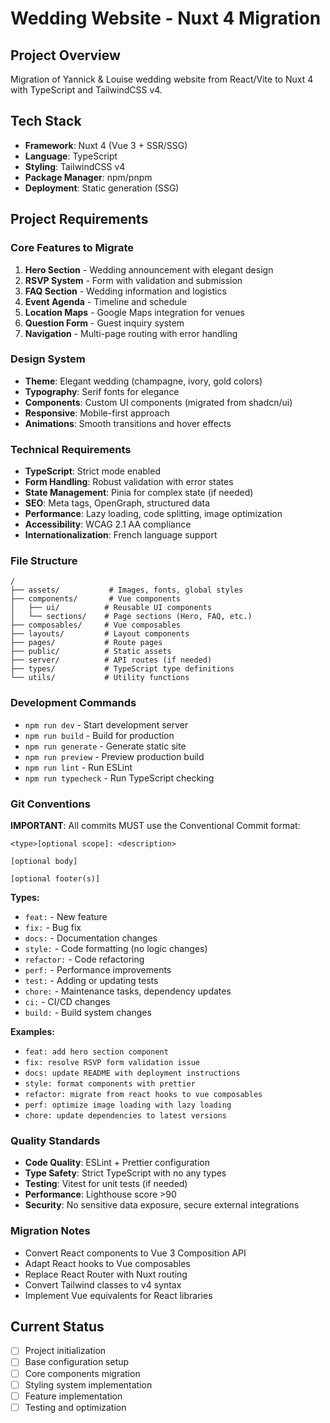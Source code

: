 # Wedding Website - Nuxt 4 Migration

## Project Overview
Migration of Yannick & Louise wedding website from React/Vite to Nuxt 4 with TypeScript and TailwindCSS v4.

## Tech Stack
- **Framework**: Nuxt 4 (Vue 3 + SSR/SSG)
- **Language**: TypeScript
- **Styling**: TailwindCSS v4
- **Package Manager**: npm/pnpm
- **Deployment**: Static generation (SSG)

## Project Requirements

### Core Features to Migrate
1. **Hero Section** - Wedding announcement with elegant design
2. **RSVP System** - Form with validation and submission
3. **FAQ Section** - Wedding information and logistics  
4. **Event Agenda** - Timeline and schedule
5. **Location Maps** - Google Maps integration for venues
6. **Question Form** - Guest inquiry system
7. **Navigation** - Multi-page routing with error handling

### Design System
- **Theme**: Elegant wedding (champagne, ivory, gold colors)
- **Typography**: Serif fonts for elegance
- **Components**: Custom UI components (migrated from shadcn/ui)
- **Responsive**: Mobile-first approach
- **Animations**: Smooth transitions and hover effects

### Technical Requirements
- **TypeScript**: Strict mode enabled
- **Form Handling**: Robust validation with error states
- **State Management**: Pinia for complex state (if needed)
- **SEO**: Meta tags, OpenGraph, structured data
- **Performance**: Lazy loading, code splitting, image optimization
- **Accessibility**: WCAG 2.1 AA compliance
- **Internationalization**: French language support

### File Structure
```
/
├── assets/           # Images, fonts, global styles
├── components/       # Vue components
│   ├── ui/          # Reusable UI components
│   └── sections/    # Page sections (Hero, FAQ, etc.)
├── composables/     # Vue composables
├── layouts/         # Layout components
├── pages/           # Route pages
├── public/          # Static assets
├── server/          # API routes (if needed)
├── types/           # TypeScript type definitions
└── utils/           # Utility functions
```

### Development Commands
- `npm run dev` - Start development server
- `npm run build` - Build for production
- `npm run generate` - Generate static site
- `npm run preview` - Preview production build
- `npm run lint` - Run ESLint
- `npm run typecheck` - Run TypeScript checking

### Git Conventions
**IMPORTANT**: All commits MUST use the Conventional Commit format:

```
<type>[optional scope]: <description>

[optional body]

[optional footer(s)]
```

**Types:**
- `feat:` - New feature
- `fix:` - Bug fix
- `docs:` - Documentation changes
- `style:` - Code formatting (no logic changes)
- `refactor:` - Code refactoring
- `perf:` - Performance improvements
- `test:` - Adding or updating tests
- `chore:` - Maintenance tasks, dependency updates
- `ci:` - CI/CD changes
- `build:` - Build system changes

**Examples:**
- `feat: add hero section component`
- `fix: resolve RSVP form validation issue`
- `docs: update README with deployment instructions`
- `style: format components with prettier`
- `refactor: migrate from react hooks to vue composables`
- `perf: optimize image loading with lazy loading`
- `chore: update dependencies to latest versions`

### Quality Standards
- **Code Quality**: ESLint + Prettier configuration
- **Type Safety**: Strict TypeScript with no any types
- **Testing**: Vitest for unit tests (if needed)
- **Performance**: Lighthouse score >90
- **Security**: No sensitive data exposure, secure external integrations

### Migration Notes
- Convert React components to Vue 3 Composition API
- Adapt React hooks to Vue composables
- Replace React Router with Nuxt routing
- Convert Tailwind classes to v4 syntax
- Implement Vue equivalents for React libraries

## Current Status
- [ ] Project initialization
- [ ] Base configuration setup
- [ ] Core components migration
- [ ] Styling system implementation
- [ ] Feature implementation
- [ ] Testing and optimization